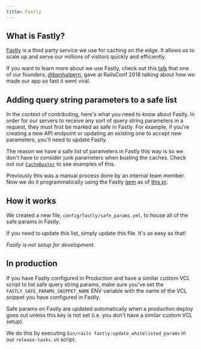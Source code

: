 ```yaml
---
title: Fastly
---
```


## What is Fastly?

[Fastly](https://www.fastly.com/) is a third party service we use for caching on
the edge. It allows us to scale up and serve our millions of visitors quickly
and efficiently.

If you want to learn more about we use Fastly, check out this
[talk](https://www.youtube.com/watch?v=Afy7H04X9Us) that one of our founders,
[@benhalpern](https://dev.to/ben), gave at RailsConf 2018 talking about how we
made our app so fast it went viral.

## Adding query string parameters to a safe list

In the context of contributing, here's what you need to know about Fastly. In
order for our servers to receive any sort of query string parameters in a
request, they must first be marked as safe in Fastly. For example, if you're
creating a new API endpoint or updating an existing one to accept new
parameters, you'll need to update Fastly.

The reason we have a safe list of parameters in Fastly this way is so we don't
have to consider junk parameters when busting the caches. Check out our
[`CacheBuster`](https://github.com/thepracticaldev/dev.to/blob/master/app/labor/cache_buster.rb)
to see examples of this.

Previously this was a manual process done by an internal team member. Now we do
it programmatically using the Fastly
[gem](https://github.com/fastly/fastly-ruby) as of
[this pr](https://github.com/thepracticaldev/dev.to/pull/7279).

## How it works

We created a new file, `config/fastly/safe_params.yml`, to house all of the safe
params in Fastly.

If you need to update this list, simply update this file. It's as easy as that!

_Fastly is not setup for development._

## In production

If you have Fastly configured in Production and have a similar custom VCL script
to list safe query string params, make sure you've set the
`FASTLY_SAFE_PARAMS_SNIPPET_NAME` ENV variable with the name of the VCL snippet
you have configured in Fastly.

Safe params on Fastly are updated automatically when a production deploy goes
out unless this key is not set (i.e. you don't have a similar custom VCL setup).

We do this by executing `bin/rails fastly:update_whitelisted_params` in our
`release-tasks.sh` script.
